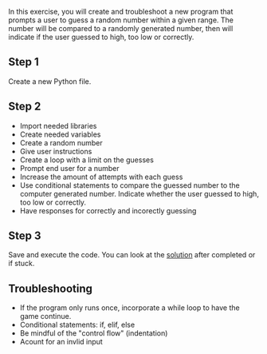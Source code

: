 In this exercise, you will create and troubleshoot a new program that prompts a user to guess a random number within a given range. The number will be compared to a randomly generated number, then will indicate if the user guessed to high, too low or correctly.

## Step 1
Create a new Python file.


## Step 2
* Import needed libraries
* Create needed variables
* Create a random number
* Give user instructions
* Create a loop with a limit on the guesses
* Prompt end user for a number
* Increase the amount of attempts with each guess
* Use conditional statements to compare the guessed number to the computer generated number. Indicate whether the user guessed to high, too low or correctly.
* Have responses for correctly and incorectly guessing


## Step 3
Save and execute the code. You can look at the [solution](#solution.py) after completed or if stuck.


## Troubleshooting
* If the program only runs once, incorporate a while loop to have the game continue.
* Conditional statements: if, elif, else 
* Be mindful of the "control flow" (indentation)
* Acount for an invlid input
  

